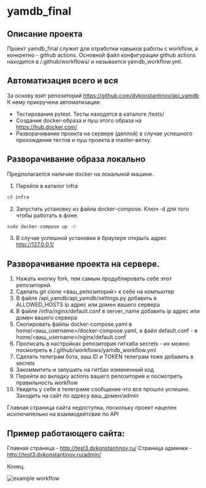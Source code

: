 # yamdb_final

## Описание проекта
Проект yamdb_final служит для отработки навыков работы с workflow, а 
конкретно - github actions.
Основной файл конфигурации github actions находится в /.github/workflows/ и 
называется yamdb_workflow.yml.

## Автоматизация всего и вся
За основу взят репозиторий https://github.com/dvkonstantinov/api_yamdb
К нему прикручена автоматизация:
- Тестирования pytest. Тесты находятся в каталоге /tests/
- Создание docker-образа и пуш этого образа на https://hub.docker.com/
- Разворачивание проекта на сервере (деплой) в случае успешного прохождения 
  тестов и пуш проекта в master-ветку.
  
## Разворачивание образа локально
Предполагается наличие docker на локальной машине.
1. Перейти в каталог infra
```sh
cd infra
```
2. Запустить установку из файла docker-compose. Ключ -d для того чтобы 
   работать в фоне.
```sh
sudo docker-compose up -d
```
3. В случае успешной установки в браузере открыть адрес http://127.0.0.1/

## Разворачивание проекта на сервере.
1. Нажать кнопку fork, тем самым продублировать себе этот репозиторий.
2. Сделать git clone <ваш_репозиторий> к себе на компьютер
3. В файле /api_yamdb/api_yamdb/settings.py добавить в ALLOWED_HOSTS ip 
   адрес или домен вашего сервера
4. В файле /infra/nginx/default.conf в server_name добавить ip 
   адрес или домен вашего сервера
5. Скопировать файлы docker-compose.yaml в 
   home/<ваш_username>/docker-compose.yaml, а файл default.conf - в home/<ваш_username>/nginx/default.conf
6. Прописать в настройках репозитория гитхаба secrets - их можно посмотреть 
   в /.github/workflows/yamdb_workflow.yml
7. Сделать телеграм бота, ваш ID и TOKEN телеграм тоже добавить в secrets
8. Закоммитить и запушить на гитбах измененный код
9. Перейти во вкладку actions вашего репозитория и посмотреть правильность 
   workflow
10. Увидеть у себя в телеграме сообщение что все прошло успешно. Заходить 
    на сайт по адресу ваш_домен/admin
    
Главная страница сайта недоступна, поскольку проект нацелен исключительно 
на взаимодейтсвие по API

## Пример работающего сайта:
Главная страница - http://test3.dvkonstantinov.ru/
Страница админки - http://test3.dvkonstantinov.ru/admin/

Конец.

![example workflow](https://github.com/dvkonstantinov/yamdb_final/actions/workflows/yamdb_workflow/badge.svg)